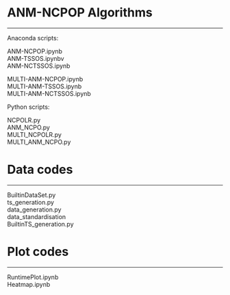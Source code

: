 # ANM-NCPOP Algorithms<br>
-----------------------------------------------------------------------------------------------------------------------------------------------------------------------
Anaconda scripts:

ANM-NCPOP.ipynb<br>
ANM-TSSOS.ipynbv<br>
ANM-NCTSSOS.ipynb<br>

MULTI-ANM-NCPOP.ipynb<br>
MULTI-ANM-TSSOS.ipynb<br>
MULTI-ANM-NCTSSOS.ipynb<br>

Python scripts:

NCPOLR.py<br>
ANM_NCPO.py<br>
MULTI_NCPOLR.py<br>
MULTI_ANM_NCPO.py<br>

# Data codes<br>
-----------------------------------------------------------------------------------------------------------------------------------------------------------------------
BuiltinDataSet.py<br>
ts_generation.py<br>
data_generation.py<br> 
data_standardisation<br>
BuiltinTS_generation.py<br> 

# Plot codes<br>
-----------------------------------------------------------------------------------------------------------------------------------------------------------------------
RuntimePlot.ipynb<br>
Heatmap.ipynb<br>
